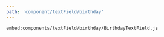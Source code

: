 ```yaml
---
path: 'component/textField/birthday'
---
```


`embed:components/textField/birthday/BirthdayTextField.js`

